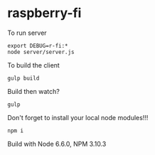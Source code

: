 # raspberry-fi

To run server
```
export DEBUG=r-fi:*
node server/server.js
```

To build the client
```
gulp build
```

Build then watch?
```
gulp
```

Don't forget to install your local node modules!!!
```
npm i
```

Build with Node 6.6.0, NPM 3.10.3
